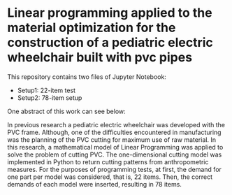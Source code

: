 # Linear programming applied to the material optimization for the construction of a pediatric electric wheelchair built with pvc pipes

This repository contains two files of Jupyter Notebook:

- Setup1: 22-item test
- Setup2: 78-item setup

One abstract of this work can see below:

In previous research a pediatric electric wheelchair was developed with the PVC frame. Although, one of the difficulties encountered in manufacturing was the planning of the PVC cutting for maximum use of raw material. In this research, a mathematical model of Linear Programming was applied to solve the problem of cutting PVC. The one-dimensional cutting model was implemented in Python to return cutting patterns from anthropometric measures. For the purposes of programming tests, at first, the demand for one part per model was considered, that is, 22 items. Then, the correct demands of each model were inserted, resulting in 78 items.
